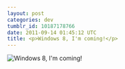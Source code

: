 ```yaml
---
layout: post
categories: dev
tumblr_id: 10187178766
date: 2011-09-14 01:45:12 UTC
title: <p>Windows 8, I'm coming!</p> 
---
```


![<p>Windows 8, I'm coming!</p> ](http://25.media.tumblr.com/tumblr_lrhovchfN01r2leoqo1_1280.png)

